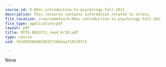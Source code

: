 ```yaml
---
course_id: 9-00sc-introduction-to-psychology-fall-2011
description: This resource contains information related to stress.
file_location: /coursemedia/9-00sc-introduction-to-psychology-fall-2011/fdc05826e602d4327164eaaf14129f11_MIT9_00SCF11_read_kr10.pdf
file_type: application/pdf
layout: pdf
title: MIT9_00SCF11_read_kr10.pdf
type: course
uid: fdc05826e602d4327164eaaf14129f11

---
```

None